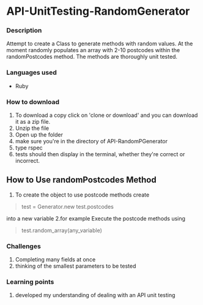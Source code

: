 # API-UnitTesting-RandomGenerator
### Description

Attempt to create a Class to generate methods with random values. At the moment randomly populates an array with 2-10 postcodes within the randomPostcodes method. The methods are thoroughly unit tested.

### Languages used
* Ruby

### How to download
1. To download a copy click on 'clone or download' and you can download it as a zip file.
2. Unzip the file
3. Open up the folder
4. make sure you're in the directory of API-RandomPGenerator
5. type rspec
6. tests should then display in the terminal, whether they're correct or incorrect.

## How to Use randomPostcodes Method
1. To create the object to use postcode methods create

> test = Generator.new
> test.postcodes

into a new variable 
2.for example Execute the postcode methods using

>test.random_array(any_variable)

### Challenges 
1. Completing many fields at once
3. thinking of the smallest parameters to be tested


### Learning points
1. developed my understanding of dealing with an API unit testing